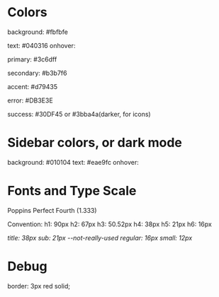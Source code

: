 # Colors

background: #fbfbfe

text: #040316
onhover: 

primary: #3c6dff

secondary: #b3b7f6

accent: #d79435

error: #DB3E3E

success: #30DF45 or #3bba4a(darker, for icons)


# Sidebar colors, or dark mode

background: #010104
text: #eae9fc
onhover: 

# Fonts and Type Scale

Poppins
Perfect Fourth (1.333)

Convention:
h1: 90px
h2: 67px
h3: 50.52px
h4: 38px
h5: 21px
h6: 16px

*title: 38px
sub: 21px --not-really-used
regular: 16px
small: 12px*

# Debug
  border: 3px red solid;
